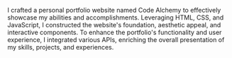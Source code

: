 I crafted a personal portfolio website named Code Alchemy to effectively showcase my abilities and accomplishments. Leveraging HTML, CSS, and JavaScript, I constructed the website's foundation, aesthetic appeal, and interactive components. To enhance the portfolio's functionality and user experience, I integrated various APIs, enriching the overall presentation of my skills, projects, and experiences.
